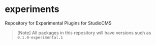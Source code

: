 # experiments

Repository for Experimental Plugins for StudioCMS

> [Note]
> All packages in this repository will have versions such as `0.1.0-experimental.1`